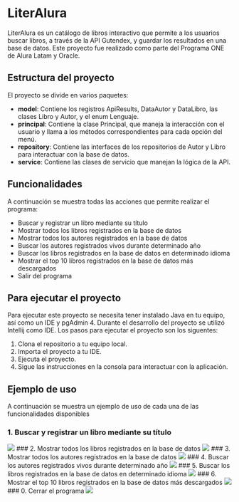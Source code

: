 
# LiterAlura

LiterAlura es un catálogo de libros interactivo que permite a los usuarios buscar libros, a través de la API Gutendex, y guardar los resultados en una base de datos. Este proyecto fue realizado como parte del Programa ONE de Alura Latam y Oracle. 

## Estructura del proyecto
El proyecto se divide en varios paquetes:
- **model**: Contiene los registros ApiResults, DataAutor y DataLibro, las clases Libro y Autor, y el enum Lenguaje.
- **principal**: Contiene la clase Principal, que maneja la interacción con el usuario y llama a los métodos correspondientes para cada opción del menú.
- **repository**: Contiene las interfaces de los repositorios de Autor y Libro para interactuar con la base de datos.
- **service**: Contiene las clases de servicio que manejan la lógica de la API.

## Funcionalidades
A continuación se muestra todas las acciones que permite realizar el programa:
- Buscar y registrar un libro mediante su título
- Mostrar todos los libros registrados en la base de datos
- Mostrar todos los autores registrados en la base de datos
- Buscar los autores registrados vivos durante determinado año
- Buscar los libros registrados en la base de datos en determinado idioma
- Mostrar el top 10 libros registrados en la base de datos más descargados
- Salir del programa

## Para ejecutar el proyecto
Para ejecutar este proyecto se necesita tener instalado Java en tu equipo, así como un IDE y pgAdmin 4. Durante el desarrollo del proyecto se utilizó Intellij como IDE. Los pasos para ejecutar el proyecto son los siguentes:

  1. Clona el repositorio a tu equipo local.
  2. Importa el proyecto a tu IDE.
  3. Ejecuta el proyecto.
  4. Sigue las instrucciones en la consola para interactuar con la aplicación.
  
## Ejemplo de uso
A continuación se muestra un ejemplo de uso de cada una de las funcionalidades disponibles

### 1. Buscar y registrar un libro mediante su título
<img src="https://github.com/DanniiRiiv/conversorMonedas/blob/master/imagen_2024-05-07_155643861.png">
### 2. Mostrar todos los libros registrados en la base de datos
<img src="https://github.com/DanniiRiiv/conversorMonedas/blob/master/imagen_2024-05-07_155643861.png">
### 3. Mostrar todos los autores registrados en la base de datos
<img src="https://github.com/DanniiRiiv/conversorMonedas/blob/master/imagen_2024-05-07_155643861.png">
### 4. Buscar los autores registrados vivos durante determinado año
<img src="https://github.com/DanniiRiiv/conversorMonedas/blob/master/imagen_2024-05-07_155643861.png">
### 5. Buscar los libros registrados en la base de datos en determinado idioma
<img src="https://github.com/DanniiRiiv/conversorMonedas/blob/master/imagen_2024-05-07_155643861.png">
### 6. Mostrar el top 10 libros registrados en la base de datos más descargados
<img src="https://github.com/DanniiRiiv/conversorMonedas/blob/master/imagen_2024-05-07_155643861.png">
### 0. Cerrar el programa
<img src="https://github.com/DanniiRiiv/conversorMonedas/blob/master/imagen_2024-05-07_155643861.png">
